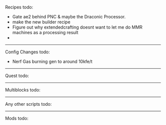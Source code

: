 Recipes todo:
* Gate ae2 behind PNC & maybe the Draconic Processor.
* make the new builder recipe
* Figure out why extendedcrafting doesnt want to let me do MMR machines as a processing result
* 





* * * 

Config Changes todo:
* Nerf Gas burning gen to around 10kfe/t


* * * 

Quest todo:



* * * 

Multiblocks todo:



* * * 

Any other scripts todo:



* * * 

Mods todo:


